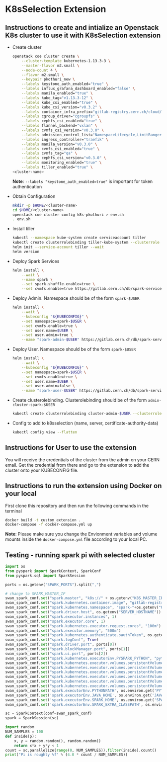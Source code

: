 # K8sSelection Extension

## Instructions to create and intialize an Openstack K8s cluster to use it with K8sSelection extension

* Create cluster
    ```bash
    openstack coe cluster create \
        --cluster-template kubernetes-1.13.3-3 \
        --master-flavor m2.small \
        --node-count 4 \
        --flavor m2.small \
        --keypair pkothuri_new \
        --labels keystone_auth_enabled="true" \
        --labels influx_grafana_dashboard_enabled="false" \
        --labels manila_enabled="true" \
        --labels kube_tag="v1.13.3-12" \
        --labels kube_csi_enabled="true" \
        --labels kube_csi_version="v0.3.2" \
        --labels container_infra_prefix="gitlab-registry.cern.ch/cloud/atomic-system-containers/" \
        --labels cgroup_driver="cgroupfs" \
        --labels cephfs_csi_enabled="true" \
        --labels flannel_backend="vxlan" \
        --labels cvmfs_csi_version="v0.3.0" \
        --labels admission_control_list="NamespaceLifecycle,LimitRanger,ServiceAccount,DefaultStorageClass,DefaultTolerationSeconds,MutatingAdmissionWebhook,ValidatingAdmissionWebhook,ResourceQuota,Priority" \
        --labels ingress_controller="traefik" \
        --labels manila_version="v0.3.0" \
        --labels cvmfs_csi_enabled="true" \
        --labels cvmfs_tag="qa" \
        --labels cephfs_csi_version="v0.3.0" \
        --labels monitoring_enabled="true" \
        --labels tiller_enabled="true" \
  <cluster-name>
    ```
    **Note**: `--labels "keystone_auth_enabled=true"` is important for token authentication

* Obtain Configuration
    ```bash
    mkdir -p $HOME/<cluster-name>
    cd $HOME/<cluster-name>
    openstack coe cluster config k8s-pkothuri > env.sh
    . env.sh
    ```

* Install tiller
    ```bash
    kubectl --namespace kube-system create serviceaccount tiller
    kubectl create clusterrolebinding tiller-kube-system --clusterrole cluster-admin --serviceaccount=kube-system:tiller
    helm init --service-account tiller --wait
    helm version
    ```

* Deploy Spark Services
    ```bash
    helm install \
        --wait \
        --name spark \
        --set spark.shuffle.enable=true \
        --set cvmfs.enable=true https://gitlab.cern.ch/db/spark-service/spark-service-charts/raw/master/cern-spark-services-1.0.0.tgz
    ```

* Deploy Admin. Namespace should be of the form `spark-$USER`
    ```bash
    helm install \
        --wait \
        --kubeconfig "${KUBECONFIG}" \
        --set namespace=spark-$USER \
        --set cvmfs.enable=true \
        --set user.name=$USER \
        --set user.admin=true \
        --name "spark-admin-$USER" https://gitlab.cern.ch/db/spark-service/spark-service-charts/raw/spark_user_accounts/cern-spark-user-1.1.0.tgz
    ```
  
* Deploy User. Namespace should be of the form `spark-$USER`
    ```bash
    helm install \
        --wait \
        --kubeconfig "${KUBECONFIG}" \
        --set namespace=spark-$USER \
        --set cvmfs.enable=true \
        --set user.name=$USER \
        --set user.admin=false \
        --name "spark-user-$USER" https://gitlab.cern.ch/db/spark-service/spark-service-charts/raw/spark_user_accounts/cern-spark-user-1.1.0.tgz
    ```

* Create clusterolebinding. Clusterolebinding should be of the form `admin-cluster-spark-$USER`
    ```bash
    kubectl create clusterrolebinding cluster-admin-$USER --clusterrole=cluster-admin --user=$USER
    ```

* Config to add to k8sselection (name, server, certificate-authority-data)
    ```bash
    kubectl config view --flatten
    ```

## Instructions for User to use the extension

You will receive the credentials of the cluster from the admin on your CERN email. Get the credential from there and go to the extension to add the cluster onto your KUBECONFIG file.


## Instructions to run the extension using Docker on your local

First clone this repository and then run the following commands in the terminal

```bash
docker build -t custom_extension .
docker-compose -f docker-compose.yml up
```

**Note**: Please make sure you change the Envionment variables and volume mounts inside the `docker-compose.yml` file according to your local PC.

## Testing - running spark pi with selected cluster

```python
import os
from pyspark import SparkContext, SparkConf
from pyspark.sql import SparkSession

ports = os.getenv("SPARK_PORTS").split(",")

# change to SPARK_MASTER_IP
swan_spark_conf.set("spark.master", "k8s://" + os.getenv("K8S_MASTER_IP"))
swan_spark_conf.set("spark.kubernetes.container.image", "gitlab-registry.cern.ch/db/spark-service/docker-registry/swan:v1")
swan_spark_conf.set("spark.kubernetes.namespace", "spark-"+os.getenv("USER"))
swan_spark_conf.set("spark.driver.host", os.getenv("SERVER_HOSTNAME"))
swan_spark_conf.set("spark.executor.instances", 1)
swan_spark_conf.set("spark.executor.core", 1)
swan_spark_conf.set("spark.kubernetes.executor.request.cores", "100m")
swan_spark_conf.set("spark.executor.memory", "500m")
swan_spark_conf.set("spark.kubernetes.authenticate.oauthToken", os.getenv("OS_TOKEN"))
swan_spark_conf.set("spark.logConf", True)
swan_spark_conf.set("spark.driver.port", ports[0])
swan_spark_conf.set("spark.blockManager.port", ports[1])
swan_spark_conf.set("spark.ui.port", ports[2])
swan_spark_conf.set("spark.kubernetes.executorEnv.PYSPARK_PYTHON", "python3")
swan_spark_conf.set("spark.kubernetes.executor.volumes.persistentVolumeClaim.sft-cern-ch.mount.path","/cvmfs/sft.cern.ch")
swan_spark_conf.set("spark.kubernetes.executor.volumes.persistentVolumeClaim.sft-cern-ch.mount.readOnly", True)
swan_spark_conf.set("spark.kubernetes.executor.volumes.persistentVolumeClaim.sft-cern-ch.options.claimName", "cvmfs-sft-cern-ch-pvc")
swan_spark_conf.set("spark.kubernetes.executor.volumes.persistentVolumeClaim.sft-nightlies-cern-ch.mount.path", "/cvmfs/sft-nightlies.cern.ch")
swan_spark_conf.set("spark.kubernetes.executor.volumes.persistentVolumeClaim.sft-nightlies-cern-ch.mount.readOnly", True)
swan_spark_conf.set("spark.kubernetes.executor.volumes.persistentVolumeClaim.sft-nightlies-cern-ch.options.claimName", "cvmfs-sft-nightlies-cern-ch-pvc")
swan_spark_conf.set('spark.executorEnv.PYTHONPATH', os.environ.get('PYTHONPATH'))
swan_spark_conf.set('spark.executorEnv.JAVA_HOME', os.environ.get('JAVA_HOME'))
swan_spark_conf.set('spark.executorEnv.SPARK_HOME', os.environ.get('SPARK_HOME'))
swan_spark_conf.set('spark.executorEnv.SPARK_EXTRA_CLASSPATH', os.environ.get('SPARK_DIST_CLASSPATH'))

sc = SparkContext(conf=swan_spark_conf)
spark = SparkSession(sc)

import random
NUM_SAMPLES = 100
def inside(p):
    x, y = random.random(), random.random()
    return x*x + y*y < 1
count = sc.parallelize(range(0, NUM_SAMPLES)).filter(inside).count()
print("Pi is roughly %f" % (4.0 * count / NUM_SAMPLES))
```
